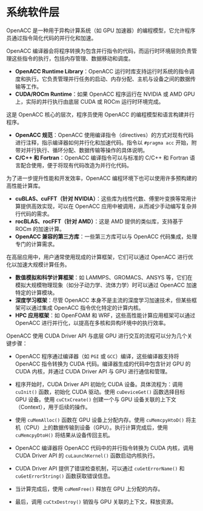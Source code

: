 # 系统软件层
OpenACC 是一种用于异构计算系统（如 GPU 加速器）的编程模型，它允许程序员通过指令简化代码的并行化和加速。

OpenACC 编译器会将程序转换为包含并行指令的代码，而运行时环境层则负责管理这些指令的执行，包括内存管理、数据移动和调度。

- **OpenACC Runtime Library**：OpenACC 运行时库支持运行时系统的指令调度和执行。它负责管理并行任务的启动、内存分配、主机与设备之间的数据传输等工作。
- **CUDA/ROCm Runtime**：如果 OpenACC 程序运行在 NVIDIA 或 AMD GPU 上，实际的并行执行由底层 CUDA 或 ROCm 运行时环境完成。


这是 OpenACC 核心的层次，程序员使用 OpenACC 的编程模型和语言构建并行程序。

- **OpenACC 规范**：OpenACC 使用编译指令（directives）的方式对现有代码进行注释，指示编译器如何并行化和加速代码。指令以 `#pragma acc` 开始，附带对并行执行、循环分配、数据传输等操作的具体说明。
- **C/C++ 和 Fortran**：OpenACC 编译指令可以与标准的 C/C++ 和 Fortran 语言配合使用，便于将现有代码改造为并行化代码。

为了进一步提升性能和开发效率，OpenACC 编程环境下也可以使用许多预构建的高性能计算库。

- **cuBLAS、cuFFT（针对 NVIDIA）**：这些库为线性代数、傅里叶变换等常用计算提供高效实现，可以在 OpenACC 应用中被调用，从而减少手动编写复杂并行代码的需求。
- **rocBLAS、rocFFT（针对 AMD）**：这是 AMD 提供的类似库，支持基于 ROCm 的加速计算。
- **OpenACC 兼容的第三方库**：一些第三方库可以与 OpenACC 代码集成，处理专门的计算需求。

在高层应用中，用户通常使用现成的计算框架，它们可以通过 OpenACC 进行优化以加速大规模计算任务。

- **数值模拟和科学计算框架**：如 LAMMPS、GROMACS、ANSYS 等，它们在模拟大规模物理现象（如分子动力学、流体力学）时可以通过 OpenACC 加速特定的计算模块。
- **深度学习框架**：尽管 OpenACC 本身不是主流的深度学习加速技术，但某些框架可以通过集成 OpenACC 指令优化特定的计算内核。
- **HPC 应用框架**：如 OpenFOAM 和 WRF，这些高性能计算应用框架可以通过 OpenACC 进行并行化，以提高在多核和异构环境中的执行效率。

OpenACC 使用 CUDA Driver API 与底层 GPU 进行交互的流程可以分为几个关键步骤：

   - OpenACC 程序通过编译器（如 `PGI` 或 `GCC`）编译，这些编译器支持将 OpenACC 指令转换为 CUDA 代码。编译器生成的代码中包含针对 GPU 的 CUDA 内核，并通过 CUDA Driver API 与 GPU 进行通信和管理。

   - 程序开始时，CUDA Driver API 初始化 CUDA 设备。具体流程为：调用 `cuInit()` 函数，初始化 CUDA 驱动。使用 `cuDeviceGet()` 函数选择目标 GPU 设备。使用 `cuCtxCreate()` 创建一个与 GPU 设备关联的上下文（Context），用于后续的操作。

   - 使用 `cuMemAlloc()` 函数在 GPU 设备上分配内存。使用 `cuMemcpyHtoD()` 将主机（CPU）上的数据传输到设备（GPU）。执行计算完成后，使用 `cuMemcpyDtoH()` 将结果从设备传回主机。

   - OpenACC 编译器将 OpenACC 代码中的并行指令转换为 CUDA 内核，调用 CUDA Driver API 的 `cuLaunchKernel()` 函数启动内核执行。

   - CUDA Driver API 提供了错误检查机制，可以通过 `cuGetErrorName()` 和 `cuGetErrorString()` 函数获取错误信息。

   - 当计算完成后，使用 `cuMemFree()` 释放在 GPU 上分配的内存。
   - 最后，调用 `cuCtxDestroy()` 销毁与 GPU 关联的上下文，释放资源。